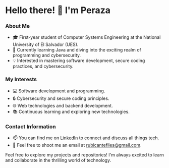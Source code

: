 # Hello there! 👋 I'm Peraza

### About Me
- 🎓 First-year student of Computer Systems Engineering at the National University of El Salvador (UES).
- 🌱 Currently learning Java and diving into the exciting realm of programming and cybersecurity.
- 💡 Interested in mastering software development, secure coding practices, and cybersecurity.

### My Interests
- 💻 Software development and programming.
- 🔒 Cybersecurity and secure coding principles.
- 🌐 Web technologies and backend development.
- 📚 Continuous learning and exploring new technologies.

### Contact Information
- 📫 You can find me on [LinkedIn](http://www.linkedin.com/in/miguel-peraza-3a355128a) to connect and discuss all things tech.
- 📧 Feel free to shoot me an email at [rubicantefiles@gmail.com](mailto:rubicantefiles@gmail.com).

Feel free to explore my projects and repositories! I'm always excited to learn and collaborate in the thrilling world of technology.
